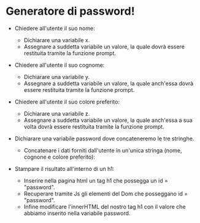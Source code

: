 # Generatore di password!

- Chiedere all'utente il suo nome:
  - Dichiarare una variabile x.
  - Assegnare a suddetta variabile un valore, la quale dovrà essere restituita tramite la funzione prompt.

- Chiedere all'utente il suo cognome:
  - Dichiarare una variabile y.
  - Assegnare a suddetta variabile un valore, la quale anch'essa dovrà essere restituita tramite la funzione prompt.

- Chiedere all'utente il suo colore preferito:
   - Dichiarare una variabile z.
  - Assegnare a suddetta variabile un valore, la quale anch'essa a sua volta dovrà essere restituita tramite la funzione prompt.

- Dichiarare una variabile password dove concateneremo le tre stringhe.
   - Concatenare i dati forniti dall'utente in un'unica stringa (nome, cognone e colore preferito):

- Stampare il risultato all'interno di un h1:
  - Inserire nella pagina html un tag h1 che possegga un id = "password".
  - Recuperare tramite Js gli elementi del Dom che posseggano id = "password".
  - Infine modificare l'innerHTML del nostro tag h1 con il valore che abbiamo inserito nella variabile password.